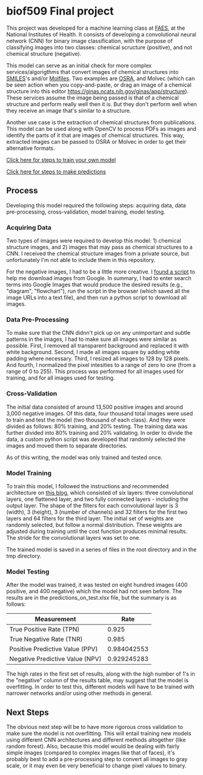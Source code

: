 # biof509 Final project

This project was developed for a machine learning class at [FAES](https://faes.org/), at the National Institutes of Health. It consists of developing a convolutional neural network (CNN) for binary image classification, with the purpose of classifying images into two classes: chemical scructure (positive), and not chemical structure (negative).

This model can serve as an initial check for more complex services/algorigthms that convert images of chemical structures into [SMILES](https://en.wikipedia.org/wiki/Simplified_molecular-input_line-entry_system)'s and/or [Molfiles](https://en.wikipedia.org/wiki/Chemical_table_file#Molfile). Two examples are [OSRA](https://cactus.nci.nih.gov/cgi-bin/osra/index.cgi), and Molvec (which can be seen action when you copy-and-paste, or drag an image of a chemical structure into this editor https://ginas.ncats.nih.gov/ginas/app/structure). These services assume the image being passed is that of a chemical structure and perform really well then it is. But they don't perform well when they receive an image that's similar to a structure.

Another use case is the extraction of chemical structures from publications. This model can be used along with OpenCV to process PDFs as images and identify the parts of it that are images of chemical structures. This way, extracted images can be passed to OSRA or Molvec in order to get their alternative formats.

[Click here for steps to train your own model](train-steps.md)

[Click here for steps to make predictions](predict-steps.md)

## Process

Developing this model required the following steps: acquiring data, data pre-processing, cross-validation, model training, model testing.

### Acquiring Data

Two types of images were required to develop this model: 1) chemical structure images, and 2) images that may pass as chemical structures to a CNN. I received the chemical structure images from a private source, but unfortunately I'm not able to include them in this repository.

For the negative images, I had to be a little more creative. I [found a script](https://www.pyimagesearch.com/2017/12/04/how-to-create-a-deep-learning-dataset-using-google-images/) to help me download images from Google. In summary, I had to enter search terms into Google Images that would produce the desired results (e.g., "diagram", "flowchart"), run the script in the browser (which saved all the image URLs into a text file), and then run a python script to download all images.

### Data Pre-Processing

To make sure that the CNN didnn't pick up on any unimportant and subtle patterns in the images, I had to make sure all images were similar as possible. First, I removed all transparent background and replaced it with white background. Second, I made all images square by adding white padding where necessary. Third, I resized all images to 128 by 128 pixels. And fourth, I normalized the pixel intesities to a range of zero to one (from a range of 0 to 255). This process was performed for all images used for training, and for all images used for testing.

### Cross-Validation

The initial data consisted of around 13,500 positive images and around 3,000 negative images. Of this data, four thousand total images were used to train and test the model (two thousand of each class). And they were divided as follows: 80% training, and 20% testing. The training data was further divided into 80% training and 20% validating. In order to divide the data, a custom python script was developed that randomly selected the images and moved them to separate directories.

As of this writing, the model was only trained and tested once.

### Model Training

To train this model, I followed the instructions and recommended architecture on [this blog](https://cv-tricks.com/tensorflow-tutorial/training-convolutional-neural-network-for-image-classification/), which consisted of six layers: three convolutional layers, one flattened layer, and two fully connected layers - including the output layer. The shape of the filters for each convolutional layer is 3 (width), 3 (height), 3 (number of channels) and 32 filters for the first two layers and 64 filters for the third layer. The initial set of weights are randomly selected, but follow a normal distribution. These weights are adjusted during training until the cost function produces minimal results. The stride for the convolutional layers was set to one.

The trained model is saved in a series of files in the root directory and in the tmp directory.

### Model Testing

After the model was trained, it was tested on eight hundred images (400 positive, and 400 negative) which the model had not seen before. The results are in the predictions_on_test.xlsx file, but the summary is as follows:

| Measurement                     |    Rate     |
|---------------------------------|-------------|
| True Positive Rate (TPN)	      |       0.925 |
| True Negative Rate (TNR)	      |       0.985 |
| Positive Predictive Value (PPV) |	0.984042553 |
| Negative Predictive Value (NPV) | 0.929245283 |

The high rates in the first set of results, along with the high number of 1's in the "negative" column of the results table, may suggest that the model is  overfitting. In order to test this, different models will have to be trained with narrower networks and/or using other methods in general.  

## Next Steps

The obvious next step will be to have more rigorous cross validation to make sure the model is not overfitting. This will entail training new models using different CNN architectures and different methods altogether (like random forest). Also, because this model would be dealing with fairly simple images (compared to complex images like that of faces), it's probably best to add a pre-processing step to convert all images to gray scale, or it may even be very beneficial to change pixel values to binary.
